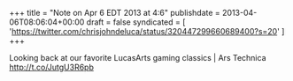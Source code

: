 +++
title = "Note on Apr 6 EDT 2013 at 4:6"
publishdate = 2013-04-06T08:06:04+00:00
draft = false
syndicated = [ 'https://twitter.com/chrisjohndeluca/status/320447299660689400?s=20' ]
+++

Looking back at our favorite LucasArts gaming classics | Ars Technica http://t.co/JutgU3R6pb
